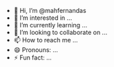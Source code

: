 - 👋 Hi, I’m @mahfernandas
- 👀 I’m interested in ...
- 🌱 I’m currently learning ...
- 💞️ I’m looking to collaborate on ...
- 📫 How to reach me ...
- 😄 Pronouns: ...
- ⚡ Fun fact: ...

<!---
mahfernandas/mahfernandas is a ✨ special ✨ repository because its `README.md` (this file) appears on your GitHub profile.
You can click the Preview link to take a look at your changes.
--->
